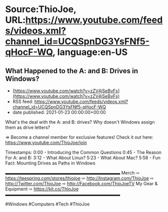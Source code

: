 # Source:ThioJoe, URL:https://www.youtube.com/feeds/videos.xml?channel_id=UCQSpnDG3YsFNf5-qHocF-WQ, language:en-US

## What Happened to the A: and B: Drives in Windows?
 - [https://www.youtube.com/watch?v=zZV4jSeBvFs](https://www.youtube.com/watch?v=zZV4jSeBvFs)
 - RSS feed: https://www.youtube.com/feeds/videos.xml?channel_id=UCQSpnDG3YsFNf5-qHocF-WQ
 - date published: 2021-01-23 00:00:00+00:00

What's the deal with the A: and B: drives? Why doesn't Windows assign them as drive letters?

⇒ Become a channel member for exclusive features! Check it out here: https://www.youtube.com/ThioJoe/join

Timestamps:
0:00 - Introducing the Common Questions
0:45 - The Reason For A: and B:
3:12 - What About Linux?
5:23 - What About Mac?
5:58 - Fun Fact: Mounting Drives as Paths in Windows

▬▬▬▬▬▬▬▬▬▬▬▬▬▬▬▬▬▬▬▬▬▬▬▬▬▬
Merch ⇨ https://teespring.com/stores/thiojoe
⇨ http://Instagram.com/ThioJoe
⇨ http://Twitter.com/ThioJoe
⇨ http://Facebook.com/ThioJoeTV
My Gear & Equipment ⇨ https://kit.co/ThioJoe
▬▬▬▬▬▬▬▬▬▬▬▬▬▬▬▬▬▬▬▬▬▬▬▬▬▬

#Windows #Computers #Tech #ThioJoe

